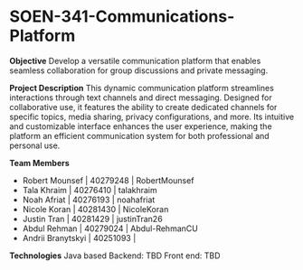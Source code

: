 # SOEN-341-Communications-Platform

**Objective**
Develop a versatile communication platform that enables seamless collaboration for group discussions and private messaging.

**Project Description**
This dynamic communication platform streamlines interactions through text channels and direct messaging. Designed for collaborative use, it features the ability to create dedicated channels for specific topics, media sharing, privacy configurations, and more. Its intuitive and customizable interface enhances the user experience, making the platform an efficient communication system for both professional and personal use.

**Team Members**
- Robert Mounsef | 40279248 | RobertMounsef
- Tala Khraim | 40276410 | talakhraim
- Noah Afriat | 40276193 | noahafriat
- Nicole Koran | 40281430 | NicoleKoran
- Justin Tran | 40281429 | justinTran26
- Abdul Rehman | 40279024 |  Abdul-RehmanCU
- Andrii Branytskyi | 40251093 |

**Technologies**
Java based
Backend: TBD
Front end: TBD

